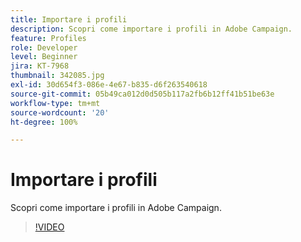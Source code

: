 ```yaml
---
title: Importare i profili
description: Scopri come importare i profili in Adobe Campaign.
feature: Profiles
role: Developer
level: Beginner
jira: KT-7968
thumbnail: 342085.jpg
exl-id: 30d654f3-086e-4e67-b835-d6f263540618
source-git-commit: 05b49ca012d0d505b117a2fb6b12ff41b51be63e
workflow-type: tm+mt
source-wordcount: '20'
ht-degree: 100%

---
```


# Importare i profili

Scopri come importare i profili in Adobe Campaign.

>[!VIDEO](https://video.tv.adobe.com/v/342085?quality=12&learn=on)
